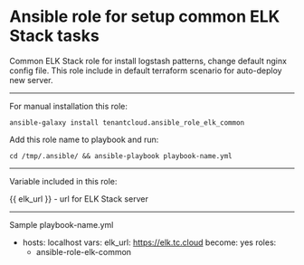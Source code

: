 Ansible role for setup common ELK Stack tasks
=========

Common ELK Stack role for install logstash patterns, change default nginx config file. This role include in default terraform scenario for auto-deploy new server.

-------

For manual installation this role:

```ansible-galaxy install tenantcloud.ansible_role_elk_common```

Add this role name to playbook and run:

```cd /tmp/.ansible/ && ansible-playbook playbook-name.yml```

-------

Variable included in this role:

{{ elk_url }} - url for ELK Stack server

-------

Sample playbook-name.yml

- hosts: localhost
  vars:
    elk_url: https://elk.tc.cloud
  become: yes
  roles:
    - ansible-role-elk-common
